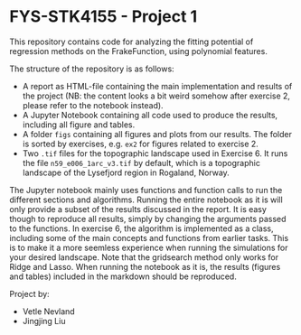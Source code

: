# FYS-STK4155 - Project 1
This repository contains code for analyzing the fitting potential of regression methods on the FrakeFunction, using polynomial features.

The structure of the repository is as follows:
- A report as HTML-file containing the main implementation and results of the project (NB: the content looks a bit weird somehow after exercise 2, please refer to the notebook instead).
- A Jupyter Notebook containing all code used to produce the results, including all figure and tables.
- A folder ```figs``` containing all figures and plots from our results. The folder is sorted by exercises, e.g. ```ex2``` for figures related to exercise 2.
- Two ```.tif``` files for the topographic landscape used in Exercise 6. It runs the file ```n59_e006_1arc_v3.tif``` by default, which is a topographic landscape of the Lysefjord region in Rogaland, Norway.

The Jupyter notebook mainly uses functions and function calls to run the different sections and algorithms. Running the entire notebook as it is will only provide a subset of the results discussed in the report. It is easy though to reproduce all results, simply by changing the arguments passed to the functions. In exercise 6, the algorithm is implemented as a class, including some of the main concepts and functions from earlier tasks. This is to make it a more seemless experience when running the simulations for your desired landscape. Note that the gridsearch method only works for Ridge and Lasso. When running the notebook as it is, the results (figures and tables) included in the markdown should be reproduced.

Project by:
- Vetle Nevland
- Jingjing Liu


